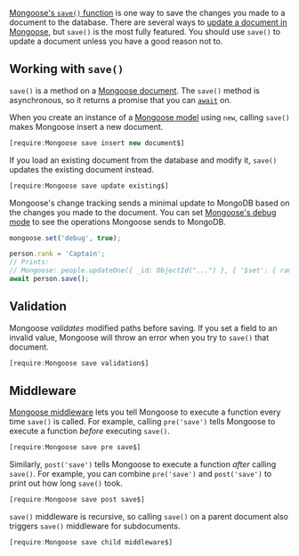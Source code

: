 [Mongoose's `save()` function](https://mongoosejs.com/docs/api/model.html#model_Model-save)
is one way to save the changes you made to a document to the database. There are several
ways to [update a document in Mongoose](/tutorials/mongoose/update), but `save()` is the
most fully featured. You should use `save()` to update a document unless you have a good reason not to.

Working with `save()`
---------------------

`save()` is a method on a [Mongoose document](https://mongoosejs.com/docs/documents.html).
The `save()` method is asynchronous, so it returns a promise that you can
[`await`](/tutorials/fundamentals/async-await) on.

When you create an instance of a [Mongoose model](https://mongoosejs.com/docs/models.html) using `new`, calling `save()` makes Mongoose insert a new document.

```javascript
[require:Mongoose save insert new document$]
```

If you load an existing document from the database and modify it, `save()` updates the existing document instead.

```javascript
[require:Mongoose save update existing$]
```

Mongoose's change tracking sends a minimal update to MongoDB based on
the changes you made to the document. You can set [Mongoose's debug mode](https://mongoosejs.com/docs/api/mongoose.html#mongoose_Mongoose-set) to see the operations Mongoose sends to MongoDB.

```javascript
mongoose.set('debug', true);

person.rank = 'Captain';
// Prints:
// Mongoose: people.updateOne({ _id: ObjectId("...") }, { '$set': { rank: 'Captain' } })
await person.save();
```

Validation
----------

Mongoose _validates_ modified paths before saving. If you set a field to an
invalid value, Mongoose will throw an error when you try to `save()` that document.

```javascript
[require:Mongoose save validation$]
```

Middleware
----------

[Mongoose middleware](https://mongoosejs.com/docs/middleware.html) lets you tell Mongoose to execute a function every time `save()` is called. For example, calling `pre('save')` tells Mongoose to execute a function _before_ executing `save()`.

```javascript
[require:Mongoose save pre save$]
```

Similarly, `post('save')` tells Mongoose to execute a function _after_ calling `save()`. For example, you can combine `pre('save')` and `post('save')` to print out how long `save()` took.

```javascript
[require:Mongoose save post save$]
```

`save()` middleware is recursive, so calling `save()` on a parent document also triggers
`save()` middleware for subdocuments.

```javascript
[require:Mongoose save child middleware$]
```
